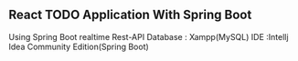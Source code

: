 
## React TODO Application With Spring Boot

Using Spring Boot realtime Rest-API
Database : Xampp(MySQL)
IDE :Intellj Idea Community Edition(Spring Boot)

